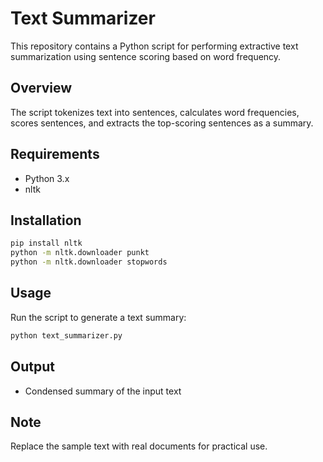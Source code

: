 # Text Summarizer
This repository contains a Python script for performing extractive text summarization using sentence scoring based on word frequency.

## Overview
The script tokenizes text into sentences, calculates word frequencies, scores sentences, and extracts the top-scoring sentences as a summary.

## Requirements
- Python 3.x
- nltk

## Installation
```bash
pip install nltk
python -m nltk.downloader punkt
python -m nltk.downloader stopwords
```

## Usage
Run the script to generate a text summary:
```bash
python text_summarizer.py
```

## Output
- Condensed summary of the input text

## Note
Replace the sample text with real documents for practical use.
